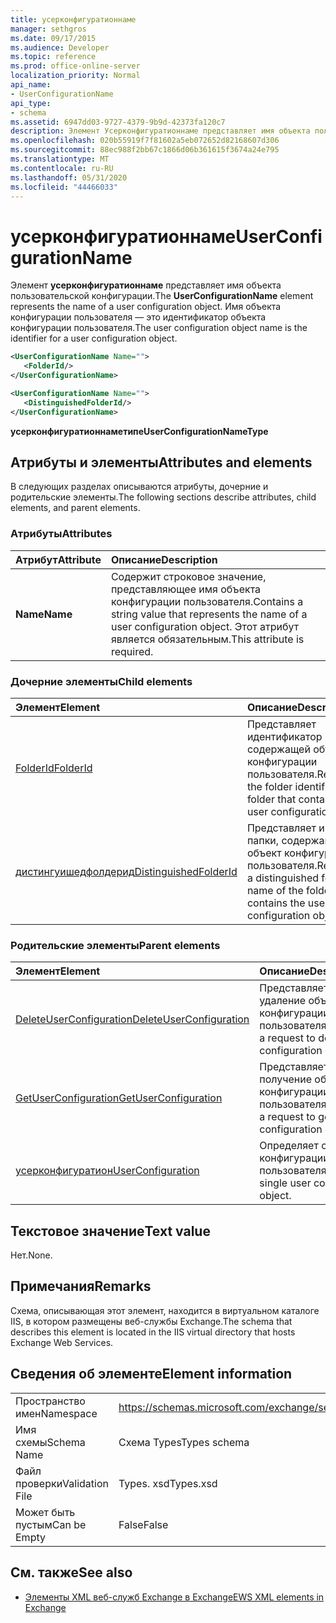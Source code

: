 ```yaml
---
title: усерконфигуратионнаме
manager: sethgros
ms.date: 09/17/2015
ms.audience: Developer
ms.topic: reference
ms.prod: office-online-server
localization_priority: Normal
api_name:
- UserConfigurationName
api_type:
- schema
ms.assetid: 6947dd03-9727-4379-9b9d-42373fa120c7
description: Элемент Усерконфигуратионнаме представляет имя объекта пользовательской конфигурации. Имя объекта конфигурации пользователя — это идентификатор объекта конфигурации пользователя.
ms.openlocfilehash: 020b55919f7f81602a5eb072652d82168607d306
ms.sourcegitcommit: 88ec988f2bb67c1866d06b361615f3674a24e795
ms.translationtype: MT
ms.contentlocale: ru-RU
ms.lasthandoff: 05/31/2020
ms.locfileid: "44466033"
---
```

# <a name="userconfigurationname"></a><span data-ttu-id="1bdd2-104">усерконфигуратионнаме</span><span class="sxs-lookup"><span data-stu-id="1bdd2-104">UserConfigurationName</span></span>

<span data-ttu-id="1bdd2-105">Элемент **усерконфигуратионнаме** представляет имя объекта пользовательской конфигурации.</span><span class="sxs-lookup"><span data-stu-id="1bdd2-105">The **UserConfigurationName** element represents the name of a user configuration object.</span></span> <span data-ttu-id="1bdd2-106">Имя объекта конфигурации пользователя — это идентификатор объекта конфигурации пользователя.</span><span class="sxs-lookup"><span data-stu-id="1bdd2-106">The user configuration object name is the identifier for a user configuration object.</span></span> 
  
```XML
<UserConfigurationName Name="">
   <FolderId/>
</UserConfigurationName>
```

```XML
<UserConfigurationName Name="">
   <DistinguishedFolderId/> 
</UserConfigurationName>
```

<span data-ttu-id="1bdd2-107">**усерконфигуратионнаметипе**</span><span class="sxs-lookup"><span data-stu-id="1bdd2-107">**UserConfigurationNameType**</span></span>

## <a name="attributes-and-elements"></a><span data-ttu-id="1bdd2-108">Атрибуты и элементы</span><span class="sxs-lookup"><span data-stu-id="1bdd2-108">Attributes and elements</span></span>

<span data-ttu-id="1bdd2-109">В следующих разделах описываются атрибуты, дочерние и родительские элементы.</span><span class="sxs-lookup"><span data-stu-id="1bdd2-109">The following sections describe attributes, child elements, and parent elements.</span></span>
  
### <a name="attributes"></a><span data-ttu-id="1bdd2-110">Атрибуты</span><span class="sxs-lookup"><span data-stu-id="1bdd2-110">Attributes</span></span>

|<span data-ttu-id="1bdd2-111">**Атрибут**</span><span class="sxs-lookup"><span data-stu-id="1bdd2-111">**Attribute**</span></span>|<span data-ttu-id="1bdd2-112">**Описание**</span><span class="sxs-lookup"><span data-stu-id="1bdd2-112">**Description**</span></span>|
|:-----|:-----|
|<span data-ttu-id="1bdd2-113">**Name**</span><span class="sxs-lookup"><span data-stu-id="1bdd2-113">**Name**</span></span> <br/> |<span data-ttu-id="1bdd2-114">Содержит строковое значение, представляющее имя объекта конфигурации пользователя.</span><span class="sxs-lookup"><span data-stu-id="1bdd2-114">Contains a string value that represents the name of a user configuration object.</span></span> <span data-ttu-id="1bdd2-115">Этот атрибут является обязательным.</span><span class="sxs-lookup"><span data-stu-id="1bdd2-115">This attribute is required.</span></span>  <br/> |
   
### <a name="child-elements"></a><span data-ttu-id="1bdd2-116">Дочерние элементы</span><span class="sxs-lookup"><span data-stu-id="1bdd2-116">Child elements</span></span>

|<span data-ttu-id="1bdd2-117">**Элемент**</span><span class="sxs-lookup"><span data-stu-id="1bdd2-117">**Element**</span></span>|<span data-ttu-id="1bdd2-118">**Описание**</span><span class="sxs-lookup"><span data-stu-id="1bdd2-118">**Description**</span></span>|
|:-----|:-----|
|[<span data-ttu-id="1bdd2-119">FolderId</span><span class="sxs-lookup"><span data-stu-id="1bdd2-119">FolderId</span></span>](folderid.md) <br/> |<span data-ttu-id="1bdd2-120">Представляет идентификатор папки, содержащей объект конфигурации пользователя.</span><span class="sxs-lookup"><span data-stu-id="1bdd2-120">Represents the folder identifier of the folder that contains the user configuration object.</span></span>  <br/> |
|[<span data-ttu-id="1bdd2-121">дистингуишедфолдерид</span><span class="sxs-lookup"><span data-stu-id="1bdd2-121">DistinguishedFolderId</span></span>](distinguishedfolderid.md) <br/> |<span data-ttu-id="1bdd2-122">Представляет имя папки, содержащей объект конфигурации пользователя.</span><span class="sxs-lookup"><span data-stu-id="1bdd2-122">Represents a distinguished folder name of the folder that contains the user configuration object.</span></span>  <br/> |
   
### <a name="parent-elements"></a><span data-ttu-id="1bdd2-123">Родительские элементы</span><span class="sxs-lookup"><span data-stu-id="1bdd2-123">Parent elements</span></span>

|<span data-ttu-id="1bdd2-124">**Элемент**</span><span class="sxs-lookup"><span data-stu-id="1bdd2-124">**Element**</span></span>|<span data-ttu-id="1bdd2-125">**Описание**</span><span class="sxs-lookup"><span data-stu-id="1bdd2-125">**Description**</span></span>|
|:-----|:-----|
|[<span data-ttu-id="1bdd2-126">DeleteUserConfiguration</span><span class="sxs-lookup"><span data-stu-id="1bdd2-126">DeleteUserConfiguration</span></span>](deleteuserconfiguration.md) <br/> |<span data-ttu-id="1bdd2-127">Представляет запрос на удаление объекта конфигурации пользователя.</span><span class="sxs-lookup"><span data-stu-id="1bdd2-127">Represents a request to delete a user configuration object.</span></span>  <br/> |
|[<span data-ttu-id="1bdd2-128">GetUserConfiguration</span><span class="sxs-lookup"><span data-stu-id="1bdd2-128">GetUserConfiguration</span></span>](getuserconfiguration.md) <br/> |<span data-ttu-id="1bdd2-129">Представляет запрос на получение объекта конфигурации пользователя.</span><span class="sxs-lookup"><span data-stu-id="1bdd2-129">Represents a request to get a user configuration object.</span></span>  <br/> |
|[<span data-ttu-id="1bdd2-130">усерконфигуратион</span><span class="sxs-lookup"><span data-stu-id="1bdd2-130">UserConfiguration</span></span>](userconfiguration.md) <br/> |<span data-ttu-id="1bdd2-131">Определяет один объект конфигурации пользователя.</span><span class="sxs-lookup"><span data-stu-id="1bdd2-131">Defines a single user configuration object.</span></span>  <br/> |
   
## <a name="text-value"></a><span data-ttu-id="1bdd2-132">Текстовое значение</span><span class="sxs-lookup"><span data-stu-id="1bdd2-132">Text value</span></span>

<span data-ttu-id="1bdd2-133">Нет.</span><span class="sxs-lookup"><span data-stu-id="1bdd2-133">None.</span></span>
  
## <a name="remarks"></a><span data-ttu-id="1bdd2-134">Примечания</span><span class="sxs-lookup"><span data-stu-id="1bdd2-134">Remarks</span></span>

<span data-ttu-id="1bdd2-135">Схема, описывающая этот элемент, находится в виртуальном каталоге IIS, в котором размещены веб-службы Exchange.</span><span class="sxs-lookup"><span data-stu-id="1bdd2-135">The schema that describes this element is located in the IIS virtual directory that hosts Exchange Web Services.</span></span>
  
## <a name="element-information"></a><span data-ttu-id="1bdd2-136">Сведения об элементе</span><span class="sxs-lookup"><span data-stu-id="1bdd2-136">Element information</span></span>

|||
|:-----|:-----|
|<span data-ttu-id="1bdd2-137">Пространство имен</span><span class="sxs-lookup"><span data-stu-id="1bdd2-137">Namespace</span></span>  <br/> |https://schemas.microsoft.com/exchange/services/2006/types  <br/> |
|<span data-ttu-id="1bdd2-138">Имя схемы</span><span class="sxs-lookup"><span data-stu-id="1bdd2-138">Schema Name</span></span>  <br/> |<span data-ttu-id="1bdd2-139">Схема Types</span><span class="sxs-lookup"><span data-stu-id="1bdd2-139">Types schema</span></span>  <br/> |
|<span data-ttu-id="1bdd2-140">Файл проверки</span><span class="sxs-lookup"><span data-stu-id="1bdd2-140">Validation File</span></span>  <br/> |<span data-ttu-id="1bdd2-141">Types. xsd</span><span class="sxs-lookup"><span data-stu-id="1bdd2-141">Types.xsd</span></span>  <br/> |
|<span data-ttu-id="1bdd2-142">Может быть пустым</span><span class="sxs-lookup"><span data-stu-id="1bdd2-142">Can be Empty</span></span>  <br/> |<span data-ttu-id="1bdd2-143">False</span><span class="sxs-lookup"><span data-stu-id="1bdd2-143">False</span></span>  <br/> |
   
## <a name="see-also"></a><span data-ttu-id="1bdd2-144">См. также</span><span class="sxs-lookup"><span data-stu-id="1bdd2-144">See also</span></span>

- [<span data-ttu-id="1bdd2-145">Элементы XML веб-служб Exchange в Exchange</span><span class="sxs-lookup"><span data-stu-id="1bdd2-145">EWS XML elements in Exchange</span></span>](ews-xml-elements-in-exchange.md)

